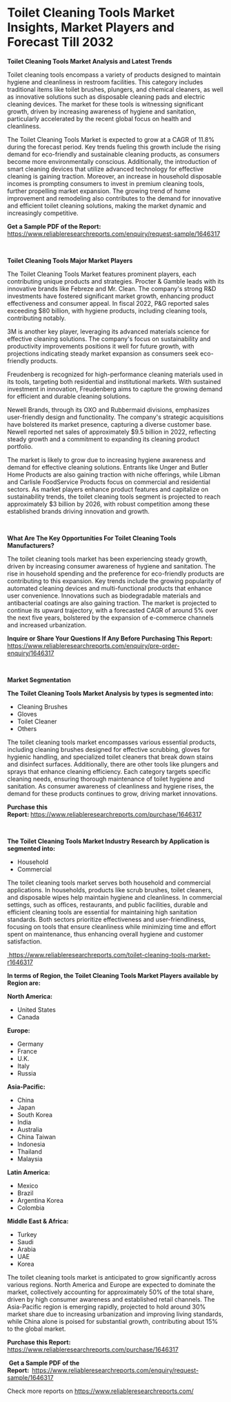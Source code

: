 <p><h1>Toilet Cleaning Tools Market Insights, Market Players and Forecast Till 2032</h1></p><p><strong>Toilet Cleaning Tools Market Analysis and Latest Trends</strong></p>
<p><p>Toilet cleaning tools encompass a variety of products designed to maintain hygiene and cleanliness in restroom facilities. This category includes traditional items like toilet brushes, plungers, and chemical cleaners, as well as innovative solutions such as disposable cleaning pads and electric cleaning devices. The market for these tools is witnessing significant growth, driven by increasing awareness of hygiene and sanitation, particularly accelerated by the recent global focus on health and cleanliness.</p><p>The Toilet Cleaning Tools Market is expected to grow at a CAGR of 11.8% during the forecast period. Key trends fueling this growth include the rising demand for eco-friendly and sustainable cleaning products, as consumers become more environmentally conscious. Additionally, the introduction of smart cleaning devices that utilize advanced technology for effective cleaning is gaining traction. Moreover, an increase in household disposable incomes is prompting consumers to invest in premium cleaning tools, further propelling market expansion. The growing trend of home improvement and remodeling also contributes to the demand for innovative and efficient toilet cleaning solutions, making the market dynamic and increasingly competitive.</p></p>
<p><strong>Get a Sample PDF of the Report:&nbsp;</strong> <a href="https://www.reliableresearchreports.com/enquiry/request-sample/1646317?utm_campaign=2331&utm_medium=2&utm_source=Github&utm_content=ia&utm_term=09022025&utm_id=toilet-cleaning-tools">https://www.reliableresearchreports.com/enquiry/request-sample/1646317</a></p>
<p>&nbsp;</p>
<p><strong>Toilet Cleaning Tools Major Market Players</strong></p>
<p><p>The Toilet Cleaning Tools Market features prominent players, each contributing unique products and strategies. Procter & Gamble leads with its innovative brands like Febreze and Mr. Clean. The company's strong R&D investments have fostered significant market growth, enhancing product effectiveness and consumer appeal. In fiscal 2022, P&G reported sales exceeding $80 billion, with hygiene products, including cleaning tools, contributing notably.</p><p>3M is another key player, leveraging its advanced materials science for effective cleaning solutions. The company's focus on sustainability and productivity improvements positions it well for future growth, with projections indicating steady market expansion as consumers seek eco-friendly products.</p><p>Freudenberg is recognized for high-performance cleaning materials used in its tools, targeting both residential and institutional markets. With sustained investment in innovation, Freudenberg aims to capture the growing demand for efficient and durable cleaning solutions.</p><p>Newell Brands, through its OXO and Rubbermaid divisions, emphasizes user-friendly design and functionality. The company's strategic acquisitions have bolstered its market presence, capturing a diverse customer base. Newell reported net sales of approximately $9.5 billion in 2022, reflecting steady growth and a commitment to expanding its cleaning product portfolio.</p><p>The market is likely to grow due to increasing hygiene awareness and demand for effective cleaning solutions. Entrants like Unger and Butler Home Products are also gaining traction with niche offerings, while Libman and Carlisle FoodService Products focus on commercial and residential sectors. As market players enhance product features and capitalize on sustainability trends, the toilet cleaning tools segment is projected to reach approximately $3 billion by 2026, with robust competition among these established brands driving innovation and growth.</p></p>
<p>&nbsp;</p>
<p><strong>What Are The Key Opportunities For Toilet Cleaning Tools Manufacturers?</strong></p>
<p><p>The toilet cleaning tools market has been experiencing steady growth, driven by increasing consumer awareness of hygiene and sanitation. The rise in household spending and the preference for eco-friendly products are contributing to this expansion. Key trends include the growing popularity of automated cleaning devices and multi-functional products that enhance user convenience. Innovations such as biodegradable materials and antibacterial coatings are also gaining traction. The market is projected to continue its upward trajectory, with a forecasted CAGR of around 5% over the next five years, bolstered by the expansion of e-commerce channels and increased urbanization.</p></p>
<p><strong>Inquire or Share Your Questions If Any Before Purchasing This Report:</strong> <a href="https://www.reliableresearchreports.com/enquiry/pre-order-enquiry/1646317?utm_campaign=2331&utm_medium=2&utm_source=Github&utm_content=ia&utm_term=09022025&utm_id=toilet-cleaning-tools">https://www.reliableresearchreports.com/enquiry/pre-order-enquiry/1646317</a></p>
<p>&nbsp;</p>
<p><strong>Market Segmentation</strong></p>
<p><strong>The Toilet Cleaning Tools Market Analysis by types is segmented into:</strong></p>
<p><ul><li>Cleaning Brushes</li><li>Gloves</li><li>Toilet Cleaner</li><li>Others</li></ul></p>
<p><p>The toilet cleaning tools market encompasses various essential products, including cleaning brushes designed for effective scrubbing, gloves for hygienic handling, and specialized toilet cleaners that break down stains and disinfect surfaces. Additionally, there are other tools like plungers and sprays that enhance cleaning efficiency. Each category targets specific cleaning needs, ensuring thorough maintenance of toilet hygiene and sanitation. As consumer awareness of cleanliness and hygiene rises, the demand for these products continues to grow, driving market innovations.</p></p>
<p><strong>Purchase this Report:&nbsp;</strong><a href="https://www.reliableresearchreports.com/purchase/1646317?utm_campaign=2331&utm_medium=2&utm_source=Github&utm_content=ia&utm_term=09022025&utm_id=toilet-cleaning-tools">https://www.reliableresearchreports.com/purchase/1646317</a></p>
<p>&nbsp;</p>
<p><strong>The Toilet Cleaning Tools Market Industry Research by Application is segmented into:</strong></p>
<p><ul><li>Household</li><li>Commercial</li></ul></p>
<p><p>The toilet cleaning tools market serves both household and commercial applications. In households, products like scrub brushes, toilet cleaners, and disposable wipes help maintain hygiene and cleanliness. In commercial settings, such as offices, restaurants, and public facilities, durable and efficient cleaning tools are essential for maintaining high sanitation standards. Both sectors prioritize effectiveness and user-friendliness, focusing on tools that ensure cleanliness while minimizing time and effort spent on maintenance, thus enhancing overall hygiene and customer satisfaction.</p></p>
<p><a href="https://www.reliableresearchreports.com/toilet-cleaning-tools-market-r1646317?utm_campaign=2331&utm_medium=2&utm_source=Github&utm_content=ia&utm_term=09022025&utm_id=toilet-cleaning-tools">&nbsp;https://www.reliableresearchreports.com/toilet-cleaning-tools-market-r1646317</a></p>
<p><strong>In terms of Region, the Toilet Cleaning Tools Market Players available by Region are:</strong></p>
<p>
    <p> <strong> North America: </strong>
        <ul>
            <li>United States</li>
            <li>Canada</li>
        </ul>
        </p> 
    <p> <strong> Europe: </strong>
        <ul>
            <li>Germany</li>
            <li>France</li>
            <li>U.K.</li>
            <li>Italy</li>
            <li>Russia</li>
        </ul>
        </p> 
    <p> <strong> Asia-Pacific: </strong>
        <ul>
            <li>China</li>
            <li>Japan</li>
            <li>South Korea</li>
            <li>India</li>
            <li>Australia</li>
            <li>China Taiwan</li>
            <li>Indonesia</li>
            <li>Thailand</li>
            <li>Malaysia</li>
        </ul>
        </p> 
    <p> <strong> Latin America: </strong>
        <ul>
            <li>Mexico</li>
            <li>Brazil</li>
            <li>Argentina Korea</li>
            <li>Colombia</li>
        </ul>
        </p> 
    <p> <strong> Middle East & Africa: </strong>
        <ul>
            <li>Turkey</li>
            <li>Saudi</li>
            <li>Arabia</li>
            <li>UAE</li>
            <li>Korea</li>
        </ul>
    </p>
    </p>
<p><p>The toilet cleaning tools market is anticipated to grow significantly across various regions. North America and Europe are expected to dominate the market, collectively accounting for approximately 50% of the total share, driven by high consumer awareness and established retail channels. The Asia-Pacific region is emerging rapidly, projected to hold around 30% market share due to increasing urbanization and improving living standards, while China alone is poised for substantial growth, contributing about 15% to the global market.</p></p>
<p><strong>Purchase this Report: </strong><a href="https://www.reliableresearchreports.com/purchase/1646317?utm_campaign=2331&utm_medium=2&utm_source=Github&utm_content=ia&utm_term=09022025&utm_id=toilet-cleaning-tools">https://www.reliableresearchreports.com/purchase/1646317</a></p>
<p>&nbsp;<strong>Get a Sample PDF of the Report:&nbsp;&nbsp;</strong><a href="https://www.reliableresearchreports.com/enquiry/request-sample/1646317?utm_campaign=2331&utm_medium=2&utm_source=Github&utm_content=ia&utm_term=09022025&utm_id=toilet-cleaning-tools">https://www.reliableresearchreports.com/enquiry/request-sample/1646317</a></p>
<p><strong></strong></p>
<p>Check more reports on <a href="https://www.reliableresearchreports.com/?utm_campaign=2331&utm_medium=2&utm_source=Github&utm_content=ia&utm_term=09022025&utm_id=toilet-cleaning-tools">https://www.reliableresearchreports.com/</a></p>